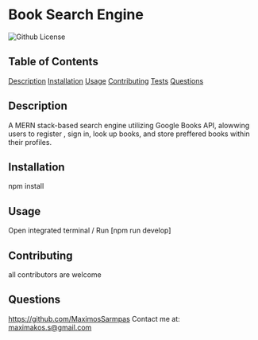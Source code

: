 # Book Search Engine
  ![Github License](https://img.shields.io/badge/license-MIT-green)
  
  
  ## Table of Contents
  
  [Description](#description)
  [Installation](#installation)
  [Usage](#usage)
  [Contributing](#contributing)
  [Tests](#tests)
  [Questions](#questions)
  
  ## Description
  A MERN stack-based search engine utilizing Google Books API, alowwing users to register , sign in, look up books, and store preffered books within their profiles.
  
  ## Installation
  npm install
  
  ## Usage
  Open integrated terminal / Run [npm run develop]
  
 
  
  ## Contributing
  all contributors are welcome
  
  
  
  ## Questions
  https://github.com/MaximosSarmpas 
  Contact me at: maximakos.s@gmail.com
